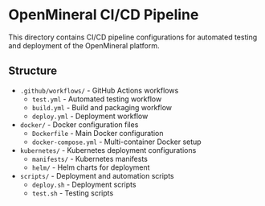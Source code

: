 # OpenMineral CI/CD Pipeline

This directory contains CI/CD pipeline configurations for automated testing and deployment of the OpenMineral platform.

## Structure

- `.github/workflows/` - GitHub Actions workflows
  - `test.yml` - Automated testing workflow
  - `build.yml` - Build and packaging workflow
  - `deploy.yml` - Deployment workflow
- `docker/` - Docker configuration files
  - `Dockerfile` - Main Docker configuration
  - `docker-compose.yml` - Multi-container Docker setup
- `kubernetes/` - Kubernetes deployment configurations
  - `manifests/` - Kubernetes manifests
  - `helm/` - Helm charts for deployment
- `scripts/` - Deployment and automation scripts
  - `deploy.sh` - Deployment scripts
  - `test.sh` - Testing scripts